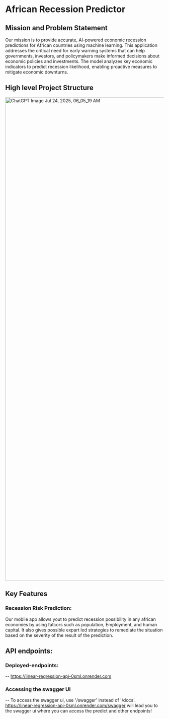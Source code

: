 # African Recession Predictor

## Mission and Problem Statement

Our mission is to provide accurate, AI-powered economic recession predictions for African countries using machine learning. This application addresses the critical need for early warning systems that can help governments, investors, and policymakers make informed decisions about economic policies and investments. The model analyzes key economic indicators to predict recession likelihood, enabling proactive measures to mitigate economic downturns.

## High level Project Structure


<img width="1024" height="1536" alt="ChatGPT Image Jul 24, 2025, 06_05_19 AM" src="https://github.com/user-attachments/assets/8a9da730-738e-4488-8c69-e9afddaa3316" />


## Key Features

### Recession Risk Prediction:
Our mobile app allows yout to predict recession possibility in any  african economies by using fatcors such as population, Employment, and human capital. It also gives possible expart led strategies to remediate the situation based on  the severity of the result of the prediction.

## API endpoints: 
### Deployed-endpoints: 
-- https://linear-regression-api-0sml.onrender.com
### Accessing the swagger UI
-- To  access the swagger ui, use '/swagger' instead of '/docs'. https://linear-regression-api-0sml.onrender.com/swagger will lead you to the swagger ui where you can access the predict and other endpoints!

